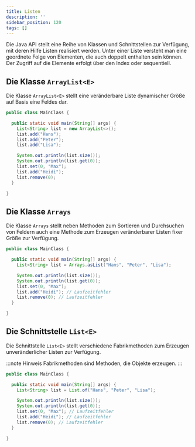 ```yaml
---
title: Listen
description: ''
sidebar_position: 120
tags: []
---
```


Die Java API stellt eine Reihe von Klassen und Schnittstellen zur Verfügung, mit deren Hilfe Listen realisiert werden. Unter einer Liste versteht man eine geordnete Folge von Elementen, die auch doppelt enthalten sein können. Der Zugriff auf die Elemente erfolgt
über den Index oder sequentiell.

## Die Klasse `ArrayList<E>`
Die Klasse `ArrayList<E>` stellt eine veränderbare Liste dynamischer Größe auf Basis eine Feldes dar.

```java title="MainClass.java" showLineNumbers
public class MainClass {

  public static void main(String[] args) {
    List<String> list = new ArrayList<>();
    list.add("Hans");
    list.add("Peter");
    list.add("Lisa");

    System.out.println(list.size());
    System.out.println(list.get(0));
    list.set(0, "Max");
    list.add("Heidi");
    list.remove(0);
  }

}
```

## Die Klasse `Arrays`
Die Klasse `Arrays` stellt neben Methoden zum Sortieren und Durchsuchen von Feldern auch eine Methode zum Erzeugen veränderbarer Listen fixer Größe zur Verfügung.

```java title="MainClass.java" showLineNumbers
public class MainClass {

  public static void main(String[] args) {
    List<String> list = Arrays.asList("Hans", "Peter", "Lisa");

    System.out.println(list.size());
    System.out.println(list.get(0));
    list.set(0, "Max");
    list.add("Heidi"); // Laufzeitfehler
    list.remove(0); // Laufzeitfehler
  }

}
```

## Die Schnittstelle `List<E>`
Die Schnittstelle `List<E>` stellt verschiedene Fabrikmethoden zum Erzeugen unveränderlicher Listen zur Verfügung.

:::note Hinweis
Fabrikmethoden sind Methoden, die Objekte erzeugen.
:::

```java title="MainClass.java" showLineNumbers
public class MainClass {

  public static void main(String[] args) {
    List<String> list = List.of("Hans", "Peter", "Lisa");

    System.out.println(list.size());
    System.out.println(list.get(0));
    list.set(0, "Max"); // Laufzeitfehler
    list.add("Heidi"); // Laufzeitfehler
    list.remove(0); // Laufzeitfehler
  }

}
```
